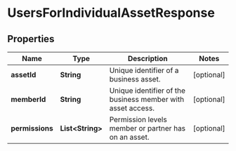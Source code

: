 

# UsersForIndividualAssetResponse

## Properties

Name | Type | Description | Notes
------------ | ------------- | ------------- | -------------
**assetId** | **String** | Unique identifier of a business asset. |  [optional]
**memberId** | **String** | Unique identifier of the business member with asset access. |  [optional]
**permissions** | **List&lt;String&gt;** | Permission levels member or partner has on an asset. |  [optional]





